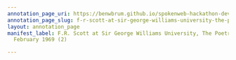 ```yaml
---
annotation_page_uri: https://benwbrum.github.io/spokenweb-hackathon-development-noterms/annotations/f-r-scott-at-sir-george-williams-university-the-poetry-series-22-february-1969-2--canvas-1-toc.json
annotation_page_slug: f-r-scott-at-sir-george-williams-university-the-poetry-series-22-february-1969-2--canvas-1-toc
layout: annotation_page
manifest_label: F.R. Scott at Sir George Williams University, The Poetry Series, 22
  February 1969 (2)

---
```

